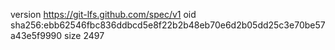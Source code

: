 version https://git-lfs.github.com/spec/v1
oid sha256:ebb62546fbc836ddbcd5e8f22b2b48eb70e6d2b05dd25c3e70be57a43e5f9990
size 2497
